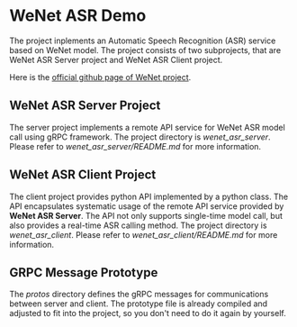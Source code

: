# WeNet ASR Demo

The project inplements an Automatic Speech Recognition (ASR) service based on WeNet model. The project consists of two subprojects, that are WeNet ASR Server project and WeNet ASR Client project.

Here is the [official github page of WeNet project](https://github.com/wenet-e2e/wenet).

## WeNet ASR Server Project

The server project implements a remote API service for WeNet ASR model call using gRPC framework. The project directory is *wenet_asr_server*. Please refer to *wenet_asr_server/README.md* for more information.

## WeNet ASR Client Project

The client project provides python API implemented by a python class. The API encapsulates systematic usage of the remote API service provided by **WeNet ASR Server**. The API not only supports single-time model call, but also provides a real-time ASR calling method. The project directory is *wenet_asr_client*. Please refer to *wenet_asr_client/README.md* for more information.

## GRPC Message Prototype

The *protos* directory defines the gRPC messages for communications between server and client. The prototype file is already compiled and adjusted to fit into the project, so you don't need to do it again by yourself.
